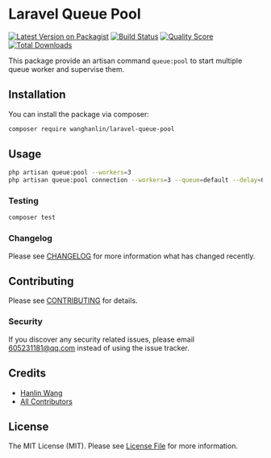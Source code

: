 # Laravel Queue Pool

[![Latest Version on Packagist](https://img.shields.io/packagist/v/wanghanlin/laravel-queue-pool.svg?style=flat-square)](https://packagist.org/packages/wanghanlin/laravel-queue-pool)
[![Build Status](https://img.shields.io/travis/wanghanlin/laravel-queue-pool/master.svg?style=flat-square)](https://travis-ci.org/wanghanlin/laravel-queue-pool)
[![Quality Score](https://img.shields.io/scrutinizer/g/wanghanlin/laravel-queue-pool.svg?style=flat-square)](https://scrutinizer-ci.com/g/wanghanlin/laravel-queue-pool)
[![Total Downloads](https://img.shields.io/packagist/dt/wanghanlin/laravel-queue-pool.svg?style=flat-square)](https://packagist.org/packages/wanghanlin/laravel-queue-pool)

This package provide an artisan command `queue:pool` to start multiple queue worker and supervise them.

## Installation

You can install the package via composer:

```bash
composer require wanghanlin/laravel-queue-pool
```

## Usage

```bash
php artisan queue:pool --workers=3
php artisan queue:pool connection --workers=3 --queue=default --delay=0 --force --memory=128 --sleep=3 --timeout=60 --tries=0
```

### Testing

``` bash
composer test
```

### Changelog

Please see [CHANGELOG](CHANGELOG.md) for more information what has changed recently.

## Contributing

Please see [CONTRIBUTING](CONTRIBUTING.md) for details.

### Security

If you discover any security related issues, please email 605231181@qq.com instead of using the issue tracker.

## Credits

- [Hanlin Wang](https://github.com/wanghanlin)
- [All Contributors](../../contributors)

## License

The MIT License (MIT). Please see [License File](LICENSE.md) for more information.

